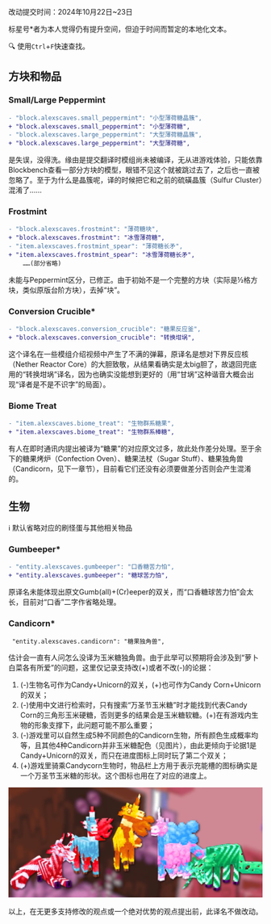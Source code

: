 改动提交时间：2024年10月22日~23日

标星号*者为本人觉得仍有提升空间，但迫于时间而暂定的本地化文本。

🔍 使用`Ctrl`+`F`快速查找。

## 方块和物品
### Small/Large Peppermint
````diff
- "block.alexscaves.small_peppermint": "小型薄荷糖晶簇",
+ "block.alexscaves.small_peppermint": "小型薄荷糖",
- "block.alexscaves.large_peppermint": "大型薄荷糖晶簇",
+ "block.alexscaves.large_peppermint": "大型薄荷糖",
````
是失误，没得洗。缘由是提交翻译时模组尚未被编译，无从进游戏体验，只能依靠Blockbench查看一部分方块的模型，眼错不见这个就被跳过去了，之后也一直被忽略了。至于为什么是晶簇呢，译的时候把它和之前的硫磺晶簇（Sulfur Cluster）混淆了……

### Frostmint
````diff
- "block.alexscaves.frostmint": "薄荷糖块",
+ "block.alexscaves.frostmint": "冰雪薄荷糖",
- "item.alexscaves.frostmint_spear": "薄荷糖长矛",
+ "item.alexscaves.frostmint_spear": "冰雪薄荷糖长矛",
    ……(部分省略)
````
未能与Peppermint区分，已修正。由于初始不是一个完整的方块（实际是½格方块，类似原版台阶方块），去掉“块”。

### Conversion Crucible*
````diff
- "block.alexscaves.conversion_crucible": "糖果反应釜",
+ "block.alexscaves.conversion_crucible": "转换坩埚",
````
这个译名在一些模组介绍视频中产生了不满的弹幕，原译名是想对下界反应核（Nether Reactor Core）的大胆致敬，从结果看确实是太big胆了，故退回兜底用的“转换坩埚”译名，因为也确实没能想到更好的（用“甘埚”这种谐音大概会出现“译者是不是不识字”的局面）。

### Biome Treat
````diff
- "item.alexscaves.biome_treat": "生物群系糖果",
+ "item.alexscaves.biome_treat": "生物群系棒糖",
````
有人在即时通讯内提出被译为“糖果”的对应原文过多，故此处作差分处理。至于余下的糖果烤炉（Confection Oven）、糖果法杖（Sugar Stuff）、糖果独角兽（Candicorn，见下一章节），目前看它们还没有必须要做差分否则会产生混淆的。

## 生物
ℹ️ 默认省略对应的刷怪蛋与其他相关物品

### Gumbeeper*
```` diff
- "entity.alexscaves.gumbeeper": "口香糖苦力怕",
+ "entity.alexscaves.gumbeeper": "糖球苦力怕",
````
原译名未能体现出原文Gumb(all)+(Cr)eeper的双关，而“口香糖球苦力怕”会太长，目前对“口香”二字作省略处理。

### Candicorn*
````
 "entity.alexscaves.candicorn": "糖果独角兽",
````
估计会一直有人问怎么没译为玉米糖独角兽。由于此举可以预期将会涉及到“萝卜白菜各有所爱”的问题，这里仅记录支持改(+)或者不改(-)的论据：

1. (-)生物名可作为Candy+Unicorn的双关，(+)也可作为Candy Corn+Unicorn的双关；
2. (-)使用中文进行检索时，只有搜索“万圣节玉米糖”时才能找到代表Candy Corn的三角形玉米硬糖，否则更多的结果会是玉米糖软糖。(+)在有游戏内生物的形象支撑下，此问题可能不那么重要；
3. (-)游戏里可以自然生成5种不同颜色的Candicorn生物，所有颜色生成概率均等，且其他4种Candicorn并非玉米糖配色（见图片），由此更倾向于论据1是Candy+Unicorn的双关，而只在进度图标上同时玩了第二个双关；
4. (+)游戏里骑乘Candycorn生物时，物品栏上方用于表示充能槽的图标确实是一个万圣节玉米糖的形状。这个图标也用在了对应的进度上。

![](./img/Candicorn.png)

以上，在无更多支持修改的观点或一个绝对优势的观点提出前，此译名不做改动。
